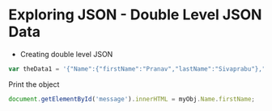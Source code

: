 # Exploring JSON - Double Level JSON Data

- Creating double level JSON

```javascript
var theData1 = '{"Name":{"firstName":"Pranav","lastName":"Sivaprabu"},"address":{"city":"chennai","zipcoe":636202}}';
```

Print the object

```javascript
document.getElementById('message').innerHTML = myObj.Name.firstName;
```